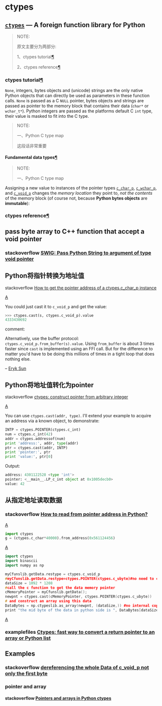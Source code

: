 # ctypes

## [`ctypes`](https://docs.python.org/3/library/ctypes.html#module-ctypes) — A foreign function library for Python

> NOTE: 
>
> 原文主要分为两部分:
>
> 1、ctypes tutorial[¶](https://docs.python.org/3/library/ctypes.html#ctypes-tutorial)
>
> 2、ctypes reference[¶](https://docs.python.org/3/library/ctypes.html#ctypes-reference)



### ctypes tutorial[¶](https://docs.python.org/3/library/ctypes.html#ctypes-tutorial)



`None`, integers, bytes objects and (unicode) strings are the only native Python objects that can directly be used as parameters in these function calls. `None` is passed as a C `NULL` pointer, bytes objects and strings are passed as pointer to the memory block that contains their data (`char*` or `wchar_t*`). Python integers are passed as the platforms default C `int` type, their value is masked to fit into the C type.

> NOTE: 
>
> 一、Python C type map
>
> 这段话非常重要

#### Fundamental data types[¶](https://docs.python.org/3/library/ctypes.html#fundamental-data-types)

> NOTE: 
>
> 一、Python C type map

Assigning a new value to instances of the pointer types [`c_char_p`](https://docs.python.org/3/library/ctypes.html#ctypes.c_char_p), [`c_wchar_p`](https://docs.python.org/3/library/ctypes.html#ctypes.c_wchar_p), and [`c_void_p`](https://docs.python.org/3/library/ctypes.html#ctypes.c_void_p) changes the *memory location* they point to, *not the contents* of the memory block (of course not, because **Python bytes objects** are **immutable**):



### ctypes reference[¶](https://docs.python.org/3/library/ctypes.html#ctypes-reference)











## pass byte array to C++ function that accept a void pointer



### stackoverflow [SWIG: Pass Python String to argument of type void pointer](https://stackoverflow.com/questions/41131554/swig-pass-python-string-to-argument-of-type-void-pointer)



## Python将指针转换为地址值

stackoverflow [How to get the pointer address of a ctypes.c_char_p instance](https://stackoverflow.com/questions/32234970/how-to-get-the-pointer-address-of-a-ctypes-c-char-p-instance)

[A](https://stackoverflow.com/a/32235051/10173843)

You could just cast it to `c_void_p` and get the value:

```python
>>> ctypes.cast(s, ctypes.c_void_p).value
4333430692
```

comment:

Alternatively, use the buffer protocol: `ctypes.c_void_p.from_buffer(s).value`. Using `from_buffer` is about 3 times faster since `cast` is implemented using an FFI call. But for the difference to matter you'd have to be doing this millions of times in a tight loop that does nothing else. 

– [Eryk Sun](https://stackoverflow.com/users/205580/eryk-sun)

## Python将地址值转化为pointer

stackoverflow [ctypes: construct pointer from arbitrary integer](https://stackoverflow.com/questions/5783761/ctypes-construct-pointer-from-arbitrary-integer)

[A](https://stackoverflow.com/a/5784284/10173843)

You can use `ctypes.cast(addr, type)`. I'll extend your example to acquire an address via a known object, to demonstrate:

```python
INTP = ctypes.POINTER(ctypes.c_int)
num = ctypes.c_int(42)
addr = ctypes.addressof(num)
print 'address:', addr, type(addr)
ptr = ctypes.cast(addr, INTP)
print 'pointer:', ptr
print 'value:', ptr[0]
```

Output:

```python
address: 4301122528 <type 'int'>
pointer: <__main__.LP_c_int object at 0x1005decb0>
value: 42
```



## 从指定地址读取数据



### stackoverflow [How to read from pointer address in Python?](https://stackoverflow.com/questions/48808997/how-to-read-from-pointer-address-in-python)



[A](https://stackoverflow.com/a/48809155/10173843)

```Python
import ctypes
g = (ctypes.c_char*40000).from_address(0x561124456)
```



[A](https://stackoverflow.com/a/51200615/10173843)



```C++
import ctypes
import binascii
import numpy as np

myCfunslib.getData.restype = ctypes.c_void_p
#myCfunslib.getData.restype=ctypes.POINTER(ctypes.c_ubyte)#no need to cast
dataSize = 1092 * 1208
#call the c function to get the data memory pointer
cMemoryPointer = myCfunslib.getData();
newpnt = ctypes.cast(cMemoryPointer, ctypes.POINTER(ctypes.c_ubyte))
# and construct an array using this data
DataBytes = np.ctypeslib.as_array(newpnt, (dataSize,)) #no internal copy
print "the mid byte of the data in python side is ", DataBytes[dataSize/2]
```

[A](https://stackoverflow.com/a/51107407/10173843)



### examplefiles [Ctypes: fast way to convert a return pointer to an array or Python list](https://www.examplefiles.net/cs/554597)



## Examples



### stackoverflow [dereferencing the whole Data of c_void_p not only the first byte](https://stackoverflow.com/questions/51981858/dereferencing-the-whole-data-of-c-void-p-not-only-the-first-byte)



### pointer and array

#### stackoverflow [Pointers and arrays in Python ctypes](https://stackoverflow.com/questions/1363163/pointers-and-arrays-in-python-ctypes)